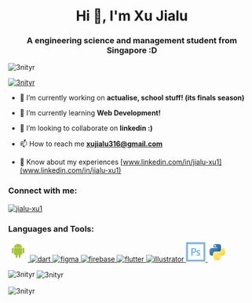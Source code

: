 <h1 align="center">Hi 👋, I'm Xu Jialu</h1>
<h3 align="center">A engineering science and management student from Singapore :D</h3>

<p align="left"> <img src="https://komarev.com/ghpvc/?username=3nityr&label=Profile%20views&color=0e75b6&style=flat" alt="3nityr" /> </p>

<p align="left"> <a href="https://github.com/ryo-ma/github-profile-trophy"><img src="https://github-profile-trophy.vercel.app/?username=3nityr" alt="3nityr" /></a> </p>

- 🔭 I’m currently working on **actualise, school stuff! (its finals season)**

- 🌱 I’m currently learning **Web Development!**

- 👯 I’m looking to collaborate on **linkedin :)**

- 📫 How to reach me **xujialu316@gmail.com**

- 📄 Know about my experiences [www.linkedin.com/in/jialu-xu1](www.linkedin.com/in/jialu-xu1)

<h3 align="left">Connect with me:</h3>
<p align="left">
<a href="https://linkedin.com/in/jialu-xu1" target="blank"><img align="center" src="https://raw.githubusercontent.com/rahuldkjain/github-profile-readme-generator/master/src/images/icons/Social/linked-in-alt.svg" alt="jialu-xu1" height="30" width="40" /></a>
</p>

<h3 align="left">Languages and Tools:</h3>
<p align="left"> <a href="https://developer.android.com" target="_blank" rel="noreferrer"> <img src="https://raw.githubusercontent.com/devicons/devicon/master/icons/android/android-original-wordmark.svg" alt="android" width="40" height="40"/> </a> <a href="https://dart.dev" target="_blank" rel="noreferrer"> <img src="https://www.vectorlogo.zone/logos/dartlang/dartlang-icon.svg" alt="dart" width="40" height="40"/> </a> <a href="https://www.figma.com/" target="_blank" rel="noreferrer"> <img src="https://www.vectorlogo.zone/logos/figma/figma-icon.svg" alt="figma" width="40" height="40"/> </a> <a href="https://firebase.google.com/" target="_blank" rel="noreferrer"> <img src="https://www.vectorlogo.zone/logos/firebase/firebase-icon.svg" alt="firebase" width="40" height="40"/> </a> <a href="https://flutter.dev" target="_blank" rel="noreferrer"> <img src="https://www.vectorlogo.zone/logos/flutterio/flutterio-icon.svg" alt="flutter" width="40" height="40"/> </a> <a href="https://www.adobe.com/in/products/illustrator.html" target="_blank" rel="noreferrer"> <img src="https://www.vectorlogo.zone/logos/adobe_illustrator/adobe_illustrator-icon.svg" alt="illustrator" width="40" height="40"/> </a> <a href="https://www.photoshop.com/en" target="_blank" rel="noreferrer"> <img src="https://raw.githubusercontent.com/devicons/devicon/master/icons/photoshop/photoshop-line.svg" alt="photoshop" width="40" height="40"/> </a> <a href="https://www.python.org" target="_blank" rel="noreferrer"> <img src="https://raw.githubusercontent.com/devicons/devicon/master/icons/python/python-original.svg" alt="python" width="40" height="40"/> </a> </p>

<p><img align="left" src="https://github-readme-stats.vercel.app/api/top-langs?username=3nityr&show_icons=true&locale=en&layout=compact" alt="3nityr" /></p>

<p>&nbsp;<img align="center" src="https://github-readme-stats.vercel.app/api?username=3nityr&show_icons=true&locale=en" alt="3nityr" /></p>

<p><img align="center" src="https://github-readme-streak-stats.herokuapp.com/?user=3nityr&" alt="3nityr" /></p>
